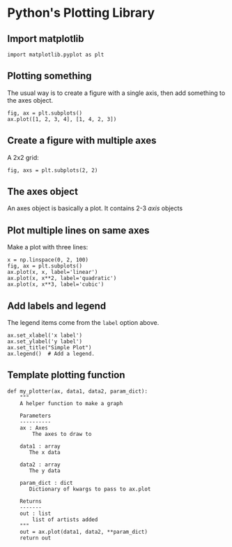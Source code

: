 # Python's Plotting Library

## Import matplotlib
```
import matplotlib.pyplot as plt
```

## Plotting something
The usual way is to create a figure with a single axis, then
add something to the axes object.
```
fig, ax = plt.subplots()
ax.plot([1, 2, 3, 4], [1, 4, 2, 3])
```

## Create a figure with multiple axes
A 2x2 grid:
```
fig, axs = plt.subplots(2, 2)
```

## The axes object
An axes object is basically a plot. It contains 2-3 *axis* objects

## Plot multiple lines on same axes
Make a plot with three lines:
```
x = np.linspace(0, 2, 100)
fig, ax = plt.subplots()
ax.plot(x, x, label='linear')
ax.plot(x, x**2, label='quadratic')
ax.plot(x, x**3, label='cubic')
```

## Add labels and legend
The legend items come from the `label` option above.
```
ax.set_xlabel('x label')
ax.set_ylabel('y label')
ax.set_title("Simple Plot")
ax.legend()  # Add a legend.
```

## Template plotting function
```
def my_plotter(ax, data1, data2, param_dict):
    """
    A helper function to make a graph

    Parameters
    ----------
    ax : Axes
        The axes to draw to

    data1 : array
       The x data

    data2 : array
       The y data

    param_dict : dict
       Dictionary of kwargs to pass to ax.plot

    Returns
    -------
    out : list
        list of artists added
    """
    out = ax.plot(data1, data2, **param_dict)
    return out
```

